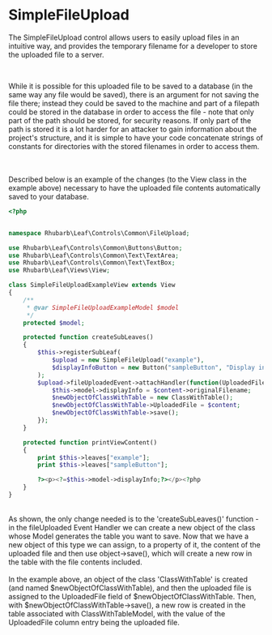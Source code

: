 SimpleFileUpload
================

The SimpleFileUpload control allows users to easily upload files in an intuitive way, and
provides the temporary filename for a developer to store the uploaded file to a server.


``` demo[examples/FileUpload/SimpleFileUploadExample.php]
```

<br>
While it is possible for this uploaded file to be saved to a database (in the same way any file would be saved),
 there is an argument for not saving the file there; instead they could be saved to the machine and part of a filepath could be stored in the database in order to access
 the file - note that only part of the path should be stored, for security reasons. If only part of the path
 is stored it is a lot harder for an attacker to gain information about the project's structure, and it is simple to have your
 code concatenate strings of constants for directories with the stored filenames in order to access them.
<br>
<br>
<br>

Described below is an example of the changes (to the View class in the example above) necessary to have the uploaded file contents automatically saved to your database.
<br>
``` php
<?php


namespace Rhubarb\Leaf\Controls\Common\FileUpload;

use Rhubarb\Leaf\Controls\Common\Buttons\Button;
use Rhubarb\Leaf\Controls\Common\Text\TextArea;
use Rhubarb\Leaf\Controls\Common\Text\TextBox;
use Rhubarb\Leaf\Views\View;

class SimpleFileUploadExampleView extends View
{
    /**
     * @var SimpleFileUploadExampleModel $model
     */
    protected $model;

    protected function createSubLeaves()
    {
        $this->registerSubLeaf(
            $upload = new SimpleFileUpload("example"),
            $displayInfoButton = new Button("sampleButton", "Display info about file")
        );
        $upload->fileUploadedEvent->attachHandler(function(UploadedFileDetails $content){
            $this->model->displayInfo = $content->originalFilename;
            $newObjectOfClassWithTable = new ClassWithTable();
            $newObjectOfClassWithTable->UploadedFile = $content;
            $newObjectOfClassWithTable->save();
        });
    }

    protected function printViewContent()
    {
        print $this->leaves["example"];
        print $this->leaves["sampleButton"];

        ?><p><?=$this->model->displayInfo;?></p><?php
    }
}
```
<br>
As shown, the only change needed is to the 'createSubLeaves()' function - in the fileUploaded Event Handler we can create a new object of
the class whose Model generates the table you want to save. Now that we have a new object of this type we can assign, to a property of it,
the content of the uploaded file and then use object->save(), which will create a new row in the table with the file contents included.
<br><br>
In the example above, an object of the class 'ClassWithTable' is created (and named $newObjectOfClassWithTable), and then the uploaded file
is assigned to the UploadedFile field of $newObjectOfClassWithTable. Then, with $newObjectOfClassWithTable->save(), a new row is created in the table associated
with ClassWithTableModel, with the value of the UploadedFile column entry being the uploaded file.
